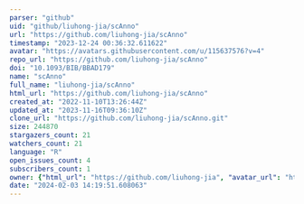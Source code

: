```yaml
---
parser: "github"
uid: "github/liuhong-jia/scAnno"
url: "https://github.com/liuhong-jia/scAnno"
timestamp: "2023-12-24 00:36:32.611622"
avatar: "https://avatars.githubusercontent.com/u/115637576?v=4"
repo_url: "https://github.com/liuhong-jia/scAnno"
doi: "10.1093/BIB/BBAD179"
name: "scAnno"
full_name: "liuhong-jia/scAnno"
html_url: "https://github.com/liuhong-jia/scAnno"
created_at: "2022-11-10T13:26:44Z"
updated_at: "2023-11-16T09:36:10Z"
clone_url: "https://github.com/liuhong-jia/scAnno.git"
size: 244870
stargazers_count: 21
watchers_count: 21
language: "R"
open_issues_count: 4
subscribers_count: 1
owner: {"html_url": "https://github.com/liuhong-jia", "avatar_url": "https://avatars.githubusercontent.com/u/115637576?v=4", "login": "liuhong-jia", "type": "User"}
date: "2024-02-03 14:19:51.608063"
---
```

